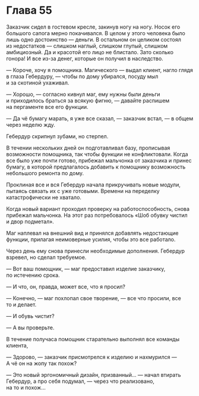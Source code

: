 # Глава 55

Заказчик сидел в гостевом кресле, закинув ногу на ногу. Носок его большого сапога мерно покачивался. В целом у этого человека было лишь одно достоинство — деньги. В остальном он целиком состоял из недостатков — слишком наглый, слишком глупый, слишком амбициозный. Да и красотой его лицо не блистало. Зато сколько гонора! И все из-за денег, которые он получил в наследство.

— Короче, хочу я помощника. Магического — выдал клиент, нагло глядя в глаза Гебердуру, — чтобы по дому убирался, посуду мыл и за скотиной ухаживал.

— Хорошо, — согласно кивнул маг, ему нужны были деньги и приходилось браться за всякую фигню, — давайте распишем на пергаменте все его функции.

— Да чё бумагу марать, я уже все сказал, — заказчик встал, — в общем через неделю жду.

Гебердур скрипнул зубами, но стерпел.

В течении нескольких дней он подготавливал базу, прописывая возможности помощника, так чтобы функции не конфликтовали. Когда все было уже почти готово, прибежал мальчонка от заказчика и принес бумагу, в которой предлагалось добавить к помощнику возможность небольшого ремонта по дому.

Проклиная все и вся Гебердур начала прикручивать новые модули, пытаясь связать их с уже готовыми. Времени на переделку катастрофически не хватало.

Когда новый вариант проходил проверку на работоспособность, снова прибежал мальчонка. На этот раз потребовалось «Шоб обувку чистил и двор подметал».

Маг наплевал на внешний вид и принялся добавлять недостающие функции, прилагая неимоверные усилия, чтобы это все работало. 

Через день ему снова принесли необходимые дополнения. Гебердур взревел, но сделал требуемое.

— Вот ваш помощник, — маг предоставил изделие заказчику, по истечению срока.

— И что, он, правда, может все, что я просил?

— Конечно, — маг похлопал свое творение, — все что просили, все то и делает.

— И обувь чистит?

— А вы проверьте.

В течение получаса помощник старательно выполнял все команды клиента,

— Здорово, — заказчик присмотрелся к изделию и нахмурился — А чё он на жопу так похож?

— Это новый эргономичный дизайн, призванный... — начал втирать Гебердур, а про себя подумал, — через что реализовано, на то и похож...

